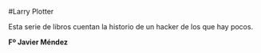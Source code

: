 #Larry Plotter

Esta serie de libros cuentan la historio de un hacker de los que hay pocos.

**Fº Javier Méndez**
